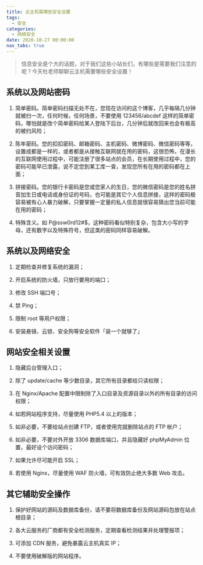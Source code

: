 ```yaml
---
title: 云主机需哪些安全设置
tags:
  - 安全
categories:
  - 网络安全
date: 2020-10-27 00:00:00
nav_tabs: true
---
```


> 信息安全是个大的话题，对于我们这些小站长们，有哪些是需要我们注意的呢？今天杜老师聊聊云主机需要哪些安全设置！

<!-- more -->

## 系统以及网站密码

1. 简单密码。简单密码扫描无处不在，您现在访问的这个博客，几乎每隔几分钟就被扫一次，任何时候，任何场景，不要使用 123456/abcdef 这样的简单密码，哪怕就是改个简单密码给某人登陆下后台，几分钟后就改回来也会有极高的被扫风险；

2. 陈年密码。您的扣扣密码、邮箱密码、主机密码、微博密码、微信密码等等，设置成都是一样的，或者都是从接触互联网就在用的密码，这很恐怖，在漫长的互联网使用过程中，可能注册了很多站点的会员，在长期使用过程中，您的密码可能早已泄露，说不定您到某工库一查，发现您所有在用的密码都在上面；

3. 拼接密码。您的银行卡密码是您或您家人的生日，您的微信密码是您的姓名拼音加生日或电话或身份证的号码，也可能是其它个人信息拼接，这样的密码极容易被有心人暴力破解，只要掌握一定量的私人信息就很容易猜出您当前可能在用的密码；

4. 特殊含义。如 P@ssw0rd12#$，这种密码看似特别复杂，包含大小写的字母，还有数字以及特殊符号，但这类的密码同样容易破解。

## 系统以及网络安全

1. 定期检查并修复系统的漏洞；

2. 开启系统的防火墙，只放行要用的端口；

3. 修改 SSH 端口号；

4. 禁 Ping；

5. 限制 root 等用户权限；

6. 安装悬镜、云锁、安全狗等安全软件「装一个就够了」

## 网站安全相关设置

1. 隐藏后台管理入口；

2. 除了 update/cache 等少数目录，其它所有目录都给只读权限；

3. 在 Nginx/Apache 配置中限制除了入口目录及资源目录以外的所有目录的访问权限；

4. 如若网站程序支持，尽量使用 PHP5.4 以上的版本；

5. 如非必要，不要给站点创建 FTP，或者使用完就删除站点的 FTP 帐户；

6. 如非必要，不要对外开放 3306 数据库端口，并且隐藏好 phpMyAdmin 位置，最好设个访问密码；

7. 如果允许尽可能开启 SSL；

8. 若使用 Nginx，尽量使用 WAF 防火墙，可有效防止绝大多数 Web 攻击。

## 其它辅助安全操作

1. 保护好网站的源码及数据库备份，请不要将数据库备份及网站源码包放在站点根目录；

2. 各大云服务的厂商都有安全检测服务，定期查看检测结果并处理警报项；

3. 可添加 CDN 服务，避免暴露云主机真实 IP；

4. 不要使用破解版的网站程序。

